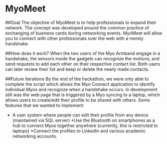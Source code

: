 # MyoMeet

##Goal
The objective of MyoMeet is to help professionals to expand their network. The concept was developed around the common practice of exchanging of business cards during networking events. MyoMeet will allow you to connect with other professionals over the web with a merely handshake. 

##How does it work?
When the two users of the Myo Armband engage in a handshake, the sensors inside the gadgets can recognize the motions, and send requests to add each other on their respective contact list. Both users can later review their list and keep or delete the newly made contacts. 

##Future Iterations
By the end of the hackathon, we were only able to complete the script which allows the Myo Connect application to identify individual Myos and recognize when a handshake occurs. In development still was the web page that is triggered by a Myo syncing to a laptop, which allows users to create/edit their profile to be shared with others. Some features that we wanted to implement: 
* A user system where people can edit their profile from any device (maintained via SQL server) 
*Use the Bluetooth on smartphones as a hub to connect Myos together anywhere (currently, this is restricted to laptops)
 *Connect the profiles to LinkedIn and various academic networking accounts.
